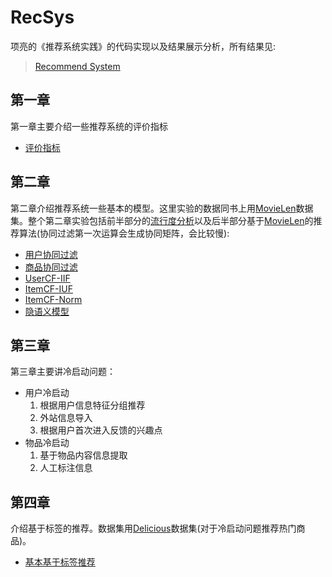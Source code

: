 # RecSys
项亮的《推荐系统实践》的代码实现以及结果展示分析，所有结果见:

>[Recommend System](Recommend%20System.ipynb)

## 第一章
第一章主要介绍一些推荐系统的评价指标

   * [评价指标](util/metric.py)
## 第二章
第二章介绍推荐系统一些基本的模型。这里实验的数据同书上用[MovieLen](data/ml-1m/README)数据集。整个第二章实验包括前半部分的[流行度分析](Recommend%20System.ipynb#%E7%94%A8%E6%88%B7%E8%A1%8C%E4%B8%BA%E5%88%86%E6%9E%90)以及后半部分基于[MovieLen](data/ml-1m/README)的推荐算法(协同过滤第一次运算会生成协同矩阵，会比较慢):

  * [用户协同过滤](chapter2/usercf.py)
  * [商品协同过滤](chapter2/itemcf.py)
  * [UserCF-IIF](chapter2/useriif.py)
  * [ItemCF-IUF](chapter2/itemiuf.py)
  * [ItemCF-Norm](chapter2/itemnorm.py)
  * [隐语义模型](chapter2/lfm.py)

## 第三章
 
第三章主要讲冷启动问题：

   * 用户冷启动
       1. 根据用户信息特征分组推荐
       2. 外站信息导入
       3. 根据用户首次进入反馈的兴趣点
   * 物品冷启动
       1. 基于物品内容信息提取
       2. 人工标注信息

## 第四章

介绍基于标签的推荐。数据集用[Delicious](data/delicious-2k/readme.txt)数据集(对于冷启动问题推荐热门商品)。

   * [基本基于标签推荐](chapter4/base_rec.py)


